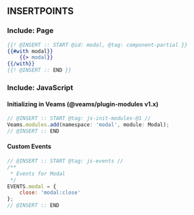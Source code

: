 
## INSERTPOINTS

### Include: Page

``` hbs
{{! @INSERT :: START @id: modal, @tag: component-partial }}
{{#with modal}}
	{{> modal}}
{{/with}}
{{! @INSERT :: END }}
```

### Include: JavaScript


#### Initializing in Veams (@veams/plugin-modules v1.x)

``` js
// @INSERT :: START @tag: js-init-modules-@1 //
Veams.modules.add(namespace: 'modal', module: Modal);
// @INSERT :: END
```

#### Custom Events
``` js
// @INSERT :: START @tag: js-events //
/**
 * Events for Modal
 */
EVENTS.modal = {
	close: 'modal:close'
};
// @INSERT :: END
```
